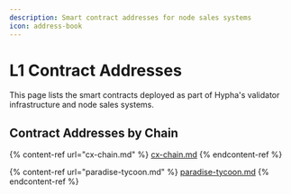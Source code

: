 ```yaml
---
description: Smart contract addresses for node sales systems
icon: address-book
---
```


# L1 Contract Addresses

This page lists the smart contracts deployed as part of Hypha's validator infrastructure and node sales systems.

## Contract Addresses by Chain

{% content-ref url="cx-chain.md" %}
[cx-chain.md](cx-chain.md)
{% endcontent-ref %}

{% content-ref url="paradise-tycoon.md" %}
[paradise-tycoon.md](paradise-tycoon.md)
{% endcontent-ref %}
